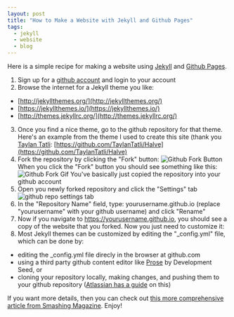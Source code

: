 ```yaml
---
layout: post
title: "How to Make a Website with Jekyll and Github Pages"
tags:
  - jekyll
  - website
  - blog
---
```


Here is a simple recipe for making a website using [Jekyll](http://jekyllrb.com/) and [Github Pages](https://pages.github.com/).

1. Sign up for a [github account](https://github.com/join?source=header-home) and login to your account
2. Browse the internet for a Jekyll theme you like:
  + [http://jekyllthemes.org/](http://jekyllthemes.org/)
  + [https://jekyllthemes.io/](https://jekyllthemes.io/)
  + [http://themes.jekyllrc.org/](http://themes.jekyllrc.org/)
3. Once you find a nice theme, go to the github repository for that theme. Here's an example from the theme I used to create this site (thank you [Taylan Tatli](http://taylantatli.me/!): [https://github.com/TaylanTatli/Halve](https://github.com/TaylanTatli/Halve)
4. Fork the repository by clicking the "Fork" button:
![Github Fork Button](https://help.github.com/assets/images/help/repository/fork_button.jpg)
When you click the "Fork" button you should see something like this:
![Github Fork Gif](https://help.github.com/assets/images/site/fork-a-repo.gif)
You've basically just copied the repository into your github account
5. Open you newly forked repository and click the "Settings" tab
![github repo settings tab](https://pages.github.com/images/settings@2x.png)
6. In the "Repository Name" field, type: yourusername.github.io (replace "yourusername" with your github username) and click "Rename"
7. Now if you navigate to https://yourusername.github.io, you should see a copy of the website that you forked. Now you just need to customize it:
8. Most Jekyll themes can be customized by editing the "_config.yml" file, which can be done by:
  + editing the _config.yml file direcly in the browser at github.com
  + using a third party github content editor like [Prose](http://prose.io/) by Development Seed, or
  + cloning your repository locally, making changes, and pushing them to your github repository ([Atlassian has a guide](https://www.atlassian.com/git/tutorial/git-basics) on this)


If you want more details, then you can check out [this more comprehensive article from Smashing Magazine](https://www.smashingmagazine.com/2014/08/build-blog-jekyll-github-pages/). Enjoy!